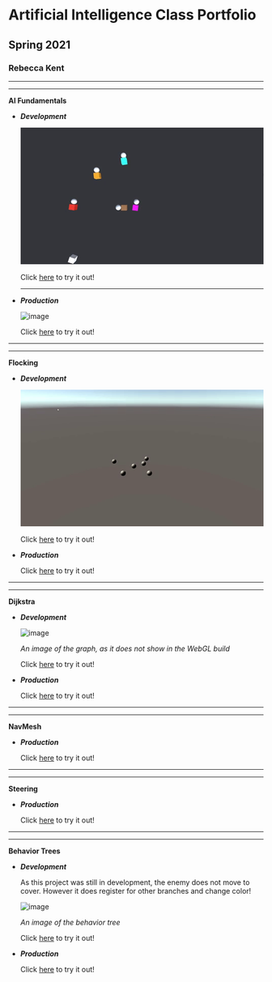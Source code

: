 # Artificial Intelligence Class Portfolio
## Spring 2021
### Rebecca Kent

-----------------------------------------------------------------------------------------------

-----------------------------------------------------------------------------------------------

**AI Fundamentals**

- **_Development_**

  ![gif](https://github.com/FracturedDiamond/AI_Portfolio/blob/main/PNGs/Fundamentals_Dev.gif?raw=true)

  Click [here](https://fractureddiamond.github.io/AI_Fundamentals/) to try it out!

  ---------------------------------------------------------------------------------------------
  
- **_Production_**

  ![image](https://user-images.githubusercontent.com/49692399/117167383-0ec0d300-ad7c-11eb-8d3d-f936e95af669.png)

  Click [here](https://fractureddiamond.github.io/AI_Fundamentals_Production/) to try it out!
  
-----------------------------------------------------------------------------------------------

-----------------------------------------------------------------------------------------------

**Flocking**

- **_Development_**

  ![gif](https://github.com/FracturedDiamond/AI_Portfolio/blob/main/PNGs/FlockingGif.gif?raw=true)

  Click [here](https://fractureddiamond.github.io/AI_Flocking_Development/) to try it out!
  
- **_Production_**

  Click [here](https://fractureddiamond.github.io/AI_Flocking_Production/) to try it out!
  
-----------------------------------------------------------------------------------------------

-----------------------------------------------------------------------------------------------

**Dijkstra**

- **_Development_**
  
  ![image](https://user-images.githubusercontent.com/49692399/117160420-f1890600-ad75-11eb-8f8d-f84b3d72b83c.png)
  
  _An image of the graph, as it does not show in the WebGL build_
  
  Click [here](https://fractureddiamond.github.io/Dijkstra_Development/) to try it out!
  
- **_Production_**

  Click [here](https://fractureddiamond.github.io/Dijkstra_Production/) to try it out!
  
-----------------------------------------------------------------------------------------------

-----------------------------------------------------------------------------------------------

**NavMesh**
  
- **_Production_**

  Click [here](https://fractureddiamond.github.io/NavMesh_Production/) to try it out!
  
-----------------------------------------------------------------------------------------------

-----------------------------------------------------------------------------------------------

**Steering**

- **_Production_**

  Click [here](https://fractureddiamond.github.io/AI_Steering_Production/) to try it out!
  
-----------------------------------------------------------------------------------------------

-----------------------------------------------------------------------------------------------

**Behavior Trees**

- **_Development_**
  
  As this project was still in development, the enemy does not move to cover. However it does register
  for other branches and change color!
  
  ![image](https://user-images.githubusercontent.com/49692399/117162634-cc959280-ad77-11eb-8e28-6c6393a801bf.png)
  
  _An image of the behavior tree_
  
  Click [here](https://fractureddiamond.github.io/AI_BehaviorTrees_Development/) to try it out!
  
- **_Production_**

  Click [here](https://fractureddiamond.github.io/AI_BehaviorTrees_Production_V02/) to try it out!
  
  

